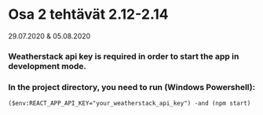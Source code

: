 # Osa 2 tehtävät 2.12-2.14

29.07.2020 & 05.08.2020

### Weatherstack api key is required in order to start the app in development mode.

### In the project directory, you need to run (Windows Powershell):

`($env:REACT_APP_API_KEY="your_weatherstack_api_key") -and (npm start)`
